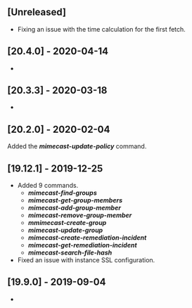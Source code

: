 ## [Unreleased]
- Fixing an issue with the time calculation for the first fetch.

## [20.4.0] - 2020-04-14
-


## [20.3.3] - 2020-03-18
-

## [20.2.0] - 2020-02-04
Added the ***mimecast-update-policy*** command.

## [19.12.1] - 2019-12-25
- Added 9 commands.
  - ***mimecast-find-groups***
  - ***mimecast-get-group-members***
  - ***mimecast-add-group-member***
  - ***mimecast-remove-group-member***
  - ***mmimecast-create-group***
  - ***mimecast-update-group***
  - ***mimecast-create-remediation-incident***
  - ***mimecast-get-remediation-incident***
  - ***mimecast-search-file-hash***
- Fixed an issue with instance SSL configuration.


## [19.9.0] - 2019-09-04
-
